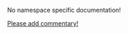 No namespace specific documentation!

[Please add commentary!](https://github.com/arrdem/grimoire/edit/master/_includes/1.6.0/clojure.java.shell/index.md)

